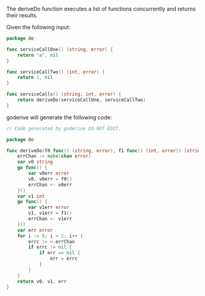The deriveDo function executes a list of functions concurrently and returns their results.

Given the following input:

```go
package do

func serviceCallOne() (string, error) {
	return "a", nil
}

func serviceCallTwo() (int, error) {
	return 1, nil
}

func serviceCalls() (string, int, error) {
	return deriveDo(serviceCallOne, serviceCallTwo)
}
```

goderive will generate the following code:

```go
// Code generated by goderive DO NOT EDIT.

package do

func deriveDo(f0 func() (string, error), f1 func() (int, error)) (string, int, error) {
	errChan := make(chan error)
	var v0 string
	go func() {
		var v0err error
		v0, v0err = f0()
		errChan <- v0err
	}()
	var v1 int
	go func() {
		var v1err error
		v1, v1err = f1()
		errChan <- v1err
	}()
	var err error
	for i := 0; i < 2; i++ {
		errc := <-errChan
		if errc != nil {
			if err == nil {
				err = errc
			}
		}
	}
	return v0, v1, err
}
```